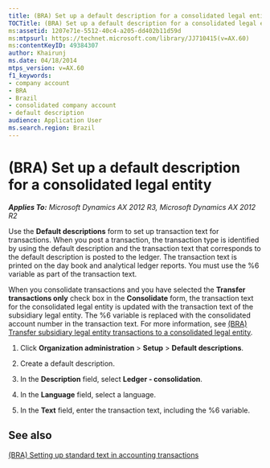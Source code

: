 ```yaml
---
title: (BRA) Set up a default description for a consolidated legal entity
TOCTitle: (BRA) Set up a default description for a consolidated legal entity
ms:assetid: 1207e71e-5512-40c4-a205-dd402b11d59d
ms:mtpsurl: https://technet.microsoft.com/library/JJ710415(v=AX.60)
ms:contentKeyID: 49384307
author: Khairunj
ms.date: 04/18/2014
mtps_version: v=AX.60
f1_keywords:
- company account
- BRA
- Brazil
- consolidated company account
- default description
audience: Application User
ms.search.region: Brazil
---
```


# (BRA) Set up a default description for a consolidated legal entity 


_**Applies To:** Microsoft Dynamics AX 2012 R3, Microsoft Dynamics AX 2012 R2_

Use the **Default descriptions** form to set up transaction text for transactions. When you post a transaction, the transaction type is identified by using the default description and the transaction text that corresponds to the default description is posted to the ledger. The transaction text is printed on the day book and analytical ledger reports. You must use the %6 variable as part of the transaction text.

When you consolidate transactions and you have selected the **Transfer transactions only** check box in the **Consolidate** form, the transaction text for the consolidated legal entity is updated with the transaction text of the subsidiary legal entity. The %6 variable is replaced with the consolidated account number in the transaction text. For more information, see [(BRA) Transfer subsidiary legal entity transactions to a consolidated legal entity](bra-transfer-subsidiary-legal-entity-transactions-to-a-consolidated-legal-entity.md).

1.  Click **Organization administration** \> **Setup** \> **Default descriptions**.

2.  Create a default description.

3.  In the **Description** field, select **Ledger - consolidation**.

4.  In the **Language** field, select a language.

5.  In the **Text** field, enter the transaction text, including the %6 variable.

## See also

[(BRA) Setting up standard text in accounting transactions](bra-setting-up-standard-text-in-accounting-transactions.md)

  


